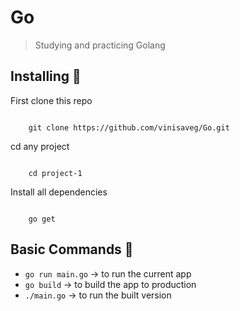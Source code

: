 # Go

> Studying and practicing Golang

## Installing :construction_worker:

First clone this repo

```

    git clone https://github.com/vinisaveg/Go.git

```

cd any project

```

    cd project-1

```

Install all dependencies

```

    go get

```

## Basic Commands :floppy_disk:

- `go run main.go` -> to run the current app
- `go build` -> to build the app to production
- `./main.go` -> to run the built version
